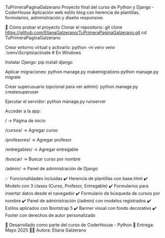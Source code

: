 TuPrimeraPaginaGalzerano
Proyecto final del curso de Python y Django - CoderHouse
Aplicación web estilo blog con herencia de plantillas, formularios, administración y diseño responsive.


📌 Cómo probar el proyecto
Clonar el repositorio:
git clone https://github.com/ElianaGalzerano/TuPrimeraPaginaGalzerano.git
cd TuPrimeraPaginaGalzerano

Crear entorno virtual y activarlo:
python -m venv venv
.\venv\Scripts\activate # En Windows

Instalar Django:
pip install django

Aplicar migraciones:
python manage.py makemigrations
python manage.py migrate

Crear superusuario (opcional para ver admin):
python manage.py createsuperuser

Ejecutar el servidor:
python manage.py runserver

Acceder a la app:

/ → Página de inicio

/cursos/ → Agregar curso

/profesores/ → Agregar profesor

/entregables/ → Agregar entregable

/buscar/ → Buscar curso por nombre

/admin/ → Panel de administración de Django

✅ Funcionalidades incluidas
✔️ Herencia de plantillas con base.html
✔️ Modelo con 3 clases (Curso, Profesor, Entregable)
✔️ Formularios para insertar datos desde el navegador
✔️ Formulario de búsqueda de cursos por nombre
✔️ Panel de administración (/admin) con modelos registrados
✔️ Estilos aplicados con Bootstrap 5
✔️ Banner visual con fondo decorativo
✔️ Footer con derechos de autor personalizado

🧠 Desarrollado como parte del curso de CoderHouse - Python
📅 Entrega: Mayo 2025
👩‍💻 Autora: Eliana Galzerano



